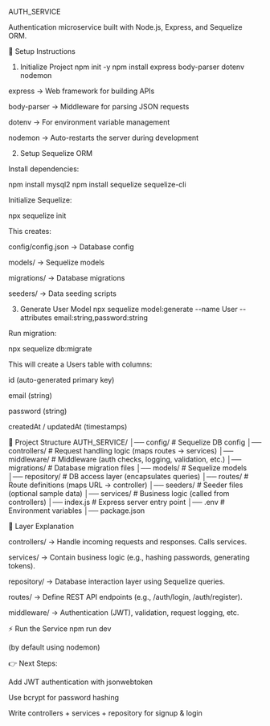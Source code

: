 AUTH_SERVICE

Authentication microservice built with Node.js, Express, and Sequelize ORM.

🚀 Setup Instructions
1. Initialize Project
npm init -y
npm install express body-parser dotenv nodemon


express → Web framework for building APIs

body-parser → Middleware for parsing JSON requests

dotenv → For environment variable management

nodemon → Auto-restarts the server during development

2. Setup Sequelize ORM

Install dependencies:

npm install mysql2
npm install sequelize sequelize-cli


Initialize Sequelize:

npx sequelize init


This creates:

config/config.json → Database config

models/ → Sequelize models

migrations/ → Database migrations

seeders/ → Data seeding scripts

3. Generate User Model
npx sequelize model:generate --name User --attributes email:string,password:string


Run migration:

npx sequelize db:migrate


This will create a Users table with columns:

id (auto-generated primary key)

email (string)

password (string)

createdAt / updatedAt (timestamps)

📂 Project Structure
AUTH_SERVICE/
│── config/            # Sequelize DB config
│── controllers/       # Request handling logic (maps routes → services)
│── middleware/        # Middleware (auth checks, logging, validation, etc.)
│── migrations/        # Database migration files
│── models/            # Sequelize models
│── repository/        # DB access layer (encapsulates queries)
│── routes/            # Route definitions (maps URL → controller)
│── seeders/           # Seeder files (optional sample data)
│── services/          # Business logic (called from controllers)
│── index.js           # Express server entry point
│── .env               # Environment variables
│── package.json

📖 Layer Explanation

controllers/ → Handle incoming requests and responses. Calls services.

services/ → Contain business logic (e.g., hashing passwords, generating tokens).

repository/ → Database interaction layer using Sequelize queries.

routes/ → Define REST API endpoints (e.g., /auth/login, /auth/register).

middleware/ → Authentication (JWT), validation, request logging, etc.

⚡ Run the Service
npm run dev


(by default using nodemon)

👉 Next Steps:

Add JWT authentication with jsonwebtoken

Use bcrypt for password hashing

Write controllers + services + repository for signup & login